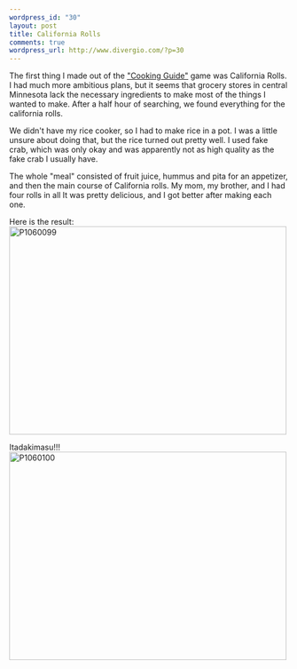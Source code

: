 ```yaml
--- 
wordpress_id: "30"
layout: post
title: California Rolls
comments: true
wordpress_url: http://www.divergio.com/?p=30
---
```

The first thing I made out of the <a href="http://en.wikipedia.org/wiki/DS_Cooking">"Cooking Guide"</a> game was California Rolls. I had much more ambitious plans, but it seems that grocery stores in central Minnesota lack the necessary ingredients to make most of the things I wanted to make. After a half hour of searching, we found everything for the california rolls.

We didn't have my rice cooker, so I had to make rice in a pot. I was a little unsure about doing that, but the rice turned out pretty well. I used fake crab, which was only okay and was apparently not as high quality as the fake crab I usually have.

The whole "meal" consisted of fruit juice, hummus and pita for an appetizer, and then the main course of California rolls. My mom, my brother, and I had four rolls in all  It was pretty delicious, and I got better after making each one.

Here is the result:
<a href="http://www.flickr.com/photos/divergio/3318074385/" class="tt-flickr tt-flickr-Medium" title="P1060099"><img class="alignnone" src="http://farm4.static.flickr.com/3480/3318074385_eebb5512b0.jpg" alt="P1060099" width="500" height="375" /></a>

Itadakimasu!!!
<a href="http://www.flickr.com/photos/divergio/3318900788/" class="tt-flickr tt-flickr-Medium" title="P1060100"><img class="alignnone" src="http://farm4.static.flickr.com/3360/3318900788_f376f0a7f8.jpg" alt="P1060100" width="500" height="375" /></a>
